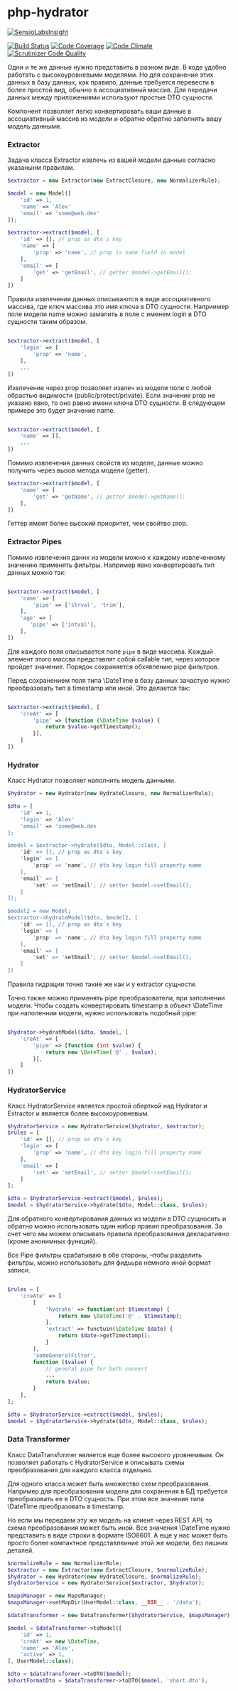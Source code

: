 # php-hydrator

[![SensioLabsInsight](https://insight.sensiolabs.com/projects/d278f2bb-1d3d-450d-826b-aa17ed8d4f60/big.png)](https://insight.sensiolabs.com/projects/d278f2bb-1d3d-450d-826b-aa17ed8d4f60)

[![Build Status](https://travis-ci.org/alexpts/php-hydrator.svg?branch=master)](https://travis-ci.org/alexpts/php-hydrator)
[![Code Coverage](https://scrutinizer-ci.com/g/alexpts/php-hydrator/badges/coverage.png?b=master)](https://scrutinizer-ci.com/g/alexpts/php-hydrator/?branch=master)
[![Code Climate](https://codeclimate.com/github/alexpts/php-hydrator/badges/gpa.svg)](https://codeclimate.com/github/alexpts/php-hydrator)
[![Scrutinizer Code Quality](https://scrutinizer-ci.com/g/alexpts/php-hydrator/badges/quality-score.png?b=master)](https://scrutinizer-ci.com/g/alexpts/php-hydrator/?branch=master)


Одни и те же данные нужно представить в разном виде. В коде удобно работать с высокоуровневыми моделями. Но для сохранения этих данных в базу данных, как правило, данные требуется перевести в более простой вид, обычно в ассоциативный массив. Для передачи данных между приложениями используют простые DTO сущности.

Компонент позволяет легко конвертировать ваши данные в ассоциативный массив из модели и обратно обратно заполнять вашу модель данными.

### Extractor
Задача класса Extractor извлечь из вашей модели данные согласно указанынм правилам.

```php
$extractor = new Extractor(new ExtractClosure, new NormalizerRule);

$model = new Model([
    'id' => 1,
    'name' => 'Alex'
    'email' => 'some@web.dev'
]);

$extractor->extract($model, [
    'id' => [], // prop as dto`s key 
    'name' => [
        'prop' => 'name', // prop is name field in model
    ],
    'email' => [
        'get' => 'getEmail', // getter $model->getEmail();
    ]
])
```

Правила извлечения данных описываются в виде ассоциативного массива, где ключ массива это имя ключа в DTO сущности.
Наприимер поле модели name можно замапить в поле с именем login в DTO сущности таким образом.

```php

$extractor->extract($model, [
    'login' => [
        'prop' => 'name',
    ],
    ...
])
```

Извлечение через prop позволяет извлеч из модели поле с любой обрастью видимости (public/protect/private).
Если значение prop не указано явно, то оно равно имени ключа DTO сущности. В следующем примере это будет значение name.
```php

$extractor->extract($model, [
    'name' => [],
    ...
])
```

Помимо извлечения данных свойств из моделе, данные можно получить через вызов метода модели (getter).
```php
$extractor->extract($model, [
    'name' => [
        'get' => 'getName', // getter $model->getName();
    ],
])
```

Геттер имеит более высокий приоритет, чем свойтво prop.

### Extractor Pipes
Помимо извлечения даннх из модели можно к каждому извлеченному значению применять фильтры.
Например явно конвертировать тип данных можно так:

```php

$extractor->extract($model, [
    'name' => [
        'pipe' => ['strval', 'trim'],
    ],
    'age' => [
       'pipe' => ['intval'],
    ],
])
```

Для каждого поля описывается поле `pipe` в виде массива. Каждый элемент этого массва представлят собой callable тип, через которое пройдет значение.
Порядок сохраняется обхявлению pipe фильтров.

Перед сохранением поля типа \DateTime в базу данных зачастую нужно преобразовать тип в timestamp или иной. Это делается так:
```php

$extractor->extract($model, [
    'creAt' => [
        'pipe' => [function (\DateTime $value) {
            return $value->getTimestamp();
        }],
    ]
])
```

### Hydrator
Класс Hydrator позволяет наполнить модель данными.


```php
$hydrator = new Hydrator(new HydrateClosure, new NormalizerRule);

$dto = [
    'id' => 1,
    'login' => 'Alex'
    'email' => 'some@web.dev
];

$model = $extractor->hydrate($dto, Model::class, [
    'id' => [], // prop as dto`s key 
    'login' => [
        'prop' => 'name', // dto key login fill property name
    ],
    'email' => [
        'set' => 'setEmail', // setter $model->setEmail();
    ]
]);

$model2 = new Model;
$extractor->hydrateModel($dto, $model2, [
    'id' => [], // prop as dto`s key 
    'login' => [
        'prop' => 'name', // dto key login fill property name
    ],
    'email' => [
        'set' => 'setEmail', // setter $model->setEmail();
    ]
])
```

Правила гидрации точно такие же как и у extractor сущности.

Точно также можно применять pipe преобразователи, при заполнении модели.
Чтобы создать конвертировать timestamp в объект \DateTime при наполеннии модели, нужно использовать подобный pipe:

```php

$hydrator->hydratModel($dto, $model, [
    'creAt' => [
        'pipe' => [function (int $value) {
            return new \DateTime('@' . $value);
        }],
    ]
])
```

### HydratorService
Класс HydratorService является простой оберткой над Hydrator и Extractor и является более высокоуровневым.
```php
$hydratorService = new HydratorService($hydrator, $extractor);
$rules = [
    'id' => [], // prop as dto`s key 
    'login' => [
        'prop' => 'name', // dto key login fill property name
    ],
    'email' => [
        'set' => 'setEmail', // setter $model->setEmail();
    ]
];

$dto = $hydratorService->extract($model, $rules);
$model = $hydratorService->hydrate($dto, Model::class, $rules);
```

Для обратного конвертирования данных из модели в DTO сущносить и обратно можно использовать один набор правил преобразования.
За счет чего мы можем описывать правила преобразования декларативно (кроме анонимных функций).

Все Pipe фильтры срабатываю в обе стороны, чтобы разделить фильтры, можно использовать для фидььра немного иной формат записи.
```php

$rules = [
    'creAte' => [
        [
            'hydrate' => function(int $timestamp) {
                return new \DateTime('@' . $timestamp);
            },
            'extract' => functuin(\DateTime $date) {
                return $date->getTimestamp();
            }
        ],
        'someGeneralFilter',
        function ($value) {
            // general pipe for both convert
            ...
            return $value;
        }
    ],
];

$dto = $hydratorService->extract($model, $rules);
$model = $hydratorService->hydrate($dto, Model::class, $rules);

```


### Data Transformer
Класс DataTransformer является еще более высокого уровнемвым. Он позволяет работать с HydratorService и описывать схемы преобразования для каждого класса отдельно.

Для одного класса может быть множество схем преобразования. Например для преобразования модели для сохранения в БД требуется преобразовать ее в DTO сущность.
При этом все значения типа \DateTime преобразовать в timestamp. 

Но если мы передаем эту же модель на клиент через REST API, то схема преобразования может быть иной.
Все значения \DateTime нужно представить в виде строки в формате ISO8601. А еще у нас может быть просто более компактное представлеиние этой же модели, без лишних деталей.


```php
$normalizeRule = new NormalizerRule;
$extractor = new Extractor(new ExtractClosure, $normalizeRule);
$hydrator = new Hydrator(new HydrateClosure, $normalizeRule);
$hydratorService = new HydratorService($extractor, $hydrator);

$mapsManager = new MapsManager;
$mapsManager->setMapDir(UserModel::class, __DIR__ . '/data');

$dataTransformer = new DataTransformer($hydratorService, $mapsManager);

$model = $dataTransformer->toModel([
    'id' => 1,
    'creAt' => new \DateTime,
    'name' => 'Alex',
    'active' => 1,
], UserModel::class);

$dto = $dataTransformer->toDTO($model);
$shortFormatDto = $dataTransformer->toDTO($model, 'short.dto');
```
